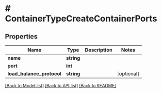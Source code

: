 # # ContainerTypeCreateContainerPorts

## Properties

Name | Type | Description | Notes
------------ | ------------- | ------------- | -------------
**name** | **string** |  |
**port** | **int** |  |
**load_balance_protocol** | **string** |  | [optional]

[[Back to Model list]](../../README.md#models) [[Back to API list]](../../README.md#endpoints) [[Back to README]](../../README.md)
